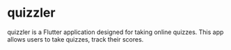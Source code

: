 # quizzler

quizzler is a Flutter application designed for taking online quizzes. This app allows users to take quizzes, track their scores.
